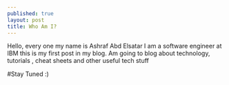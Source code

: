 ```yaml
---
published: true
layout: post
title: Who Am I?
---
```


Hello, every one my name is Ashraf Abd Elsatar I am a software engineer at IBM this is my first post in my blog.
Am going to blog about technology, tutorials , cheat sheets and other useful tech stuff

#Stay Tuned :)
